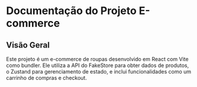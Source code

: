 # Documentação do Projeto E-commerce



## Visão Geral

Este projeto é um e-commerce de roupas desenvolvido em React com Vite como bundler. Ele utiliza a API do FakeStore para obter dados de produtos, o Zustand para gerenciamento de estado, e inclui funcionalidades como um carrinho de compras e checkout.